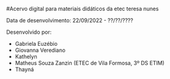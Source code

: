 #Acervo digital para materiais didáticos da etec teresa nunes


Data de desenvolvimento: 22/09/2022 - ??/??/????

Desenvolvido por: 

- Gabriela Euzébio
- Giovanna Verediano
- Kathelyn
- Matheus Souza Zanzin (ETEC de Vila Formosa, 3º DS ETIM)
- Thayná